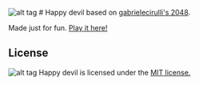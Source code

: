 ![alt tag](http://dewmal.github.io/happy-devil/img/12.png) # Happy devil
based on [gabrielecirulli's 2048](https://github.com/gabrielecirulli/2048).

Made just for fun. [Play it here!](http://dewmal.github.io/happy-devil/)


## License
![alt tag](http://dewmal.github.io/happy-devil/favicon.ico) Happy devil is licensed under the [MIT license.](https://github.com/gabrielecirulli/2048/blob/master/LICENSE.txt)

